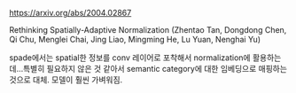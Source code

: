 https://arxiv.org/abs/2004.02867

Rethinking Spatially-Adaptive Normalization (Zhentao Tan, Dongdong Chen, Qi Chu, Menglei Chai, Jing Liao, Mingming He, Lu Yuan, Nenghai Yu)

spade에서는 spatial한 정보를 conv 레이어로 포착해서 normalization에 활용하는데...특별히 필요하지 않은 것 같아서 semantic category에 대한 임베딩으로 매핑하는 것으로 대체. 모델이 훨씬 가벼워짐.